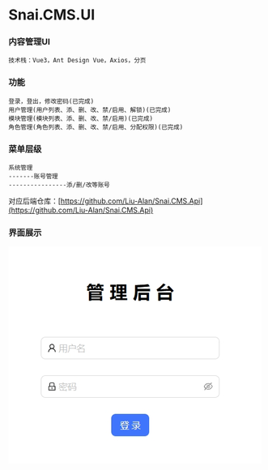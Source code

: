 # Snai.CMS.UI
### 内容管理UI
    技术栈：Vue3，Ant Design Vue，Axios，分页
### 功能  
    登录，登出，修改密码(已完成)  
    用户管理(用户列表、添、删、改、禁/启用、解锁)(已完成)  
    模块管理(模块列表、添、删、改、禁/启用)(已完成)  
    角色管理(角色列表、添、删、改、禁/启用、分配权限)(已完成)  
    
### 菜单层级
    系统管理  
    -------账号管理  
    ----------------添/删/改等账号 
    
对应后端仓库：[https://github.com/Liu-Alan/Snai.CMS.Api](https://github.com/Liu-Alan/Snai.CMS.Api)  

### 界面展示  
![Image](https://github.com/Liu-Alan/Snai.CMS.UI/blob/main/images/logon.jpg)  